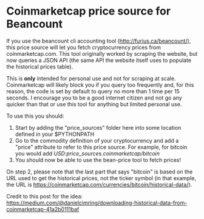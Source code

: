 # Coinmarketcap price source for Beancount

If you use the beancount cli accounting tool (http://furius.ca/beancount/), this price source will let you fetch cryptocurrency prices from coinmarketcap.com. This tool originally worked by scraping the website, but now queries a JSON API (the same API the website itself uses to populate the historical prices table).

This is **only** intended for personal use and not for scraping at scale. Coinmarketcap will likely block you if you query too frequently and, for this reason, the code is set by default to query no more than 1 time per 15 seconds. I encourage you to be a good internet citizen and not go any quicker than that or use this tool for anything but limited personal use.

To use this you should:
1. Start by adding the "price_sources" folder here into some location defined in your $PYTHONPATH
2. Go to the commodity definition of your cryptocurrency and add a "price" attribute to refer to this price source. For example, for bitcoin you would add _USD:price_sources.coinmarketcap/bitcoin_
3. You should now be able to use the bean-price tool to fetch prices!

On step 2, please note that the last part that says "bitcoin" is based on the URL used to get the historical prices, not the ticker symbol (in that example, the URL is https://coinmarketcap.com/currencies/bitcoin/historical-data/).

Credit to this post for the idea: https://medium.com/@danielcimring/downloading-historical-data-from-coinmarketcap-41a2b0111baf
